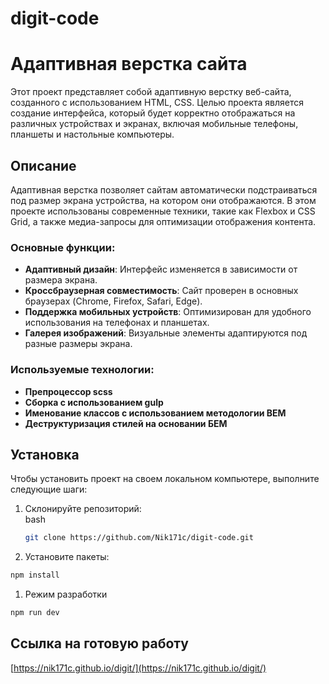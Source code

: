 # digit-code

# Адаптивная верстка сайта

Этот проект представляет собой адаптивную верстку веб-сайта, созданного с использованием HTML, CSS. Целью проекта является создание интерфейса, который будет корректно отображаться на различных устройствах и экранах, включая мобильные телефоны, планшеты и настольные компьютеры.

## Описание

Адаптивная верстка позволяет сайтам автоматически подстраиваться под размер экрана устройства, на котором они отображаются. В этом проекте использованы современные техники, такие как Flexbox и CSS Grid, а также медиа-запросы для оптимизации отображения контента.

### Основные функции:

- **Адаптивный дизайн**: Интерфейс изменяется в зависимости от размера экрана.
- **Кроссбраузерная совместимость**: Сайт проверен в основных браузерах (Chrome, Firefox, Safari, Edge).
- **Поддержка мобильных устройств**: Оптимизирован для удобного использования на телефонах и планшетах.
- **Галерея изображений**: Визуальные элементы адаптируются под разные размеры экрана.

### Используемые технологии:

- **Препроцессор sсss**
- **Сборка с использованием gulp**
- **Именование классов с использованием методологии BEM**
- **Деструктуризация стилей на основании БЕМ**

## Установка

Чтобы установить проект на своем локальном компьютере, выполните следующие шаги:

1. Склонируйте репозиторий:  
    bash

   ```sh
   git clone https://github.com/Nik171c/digit-code.git
   ```

1. Установите пакеты:

```sh
npm install
```

1. Режим разработки

```sh
npm run dev
```

## Ссылка на готовую работу

[https://nik171c.github.io/digit/](https://nik171c.github.io/digit/)
